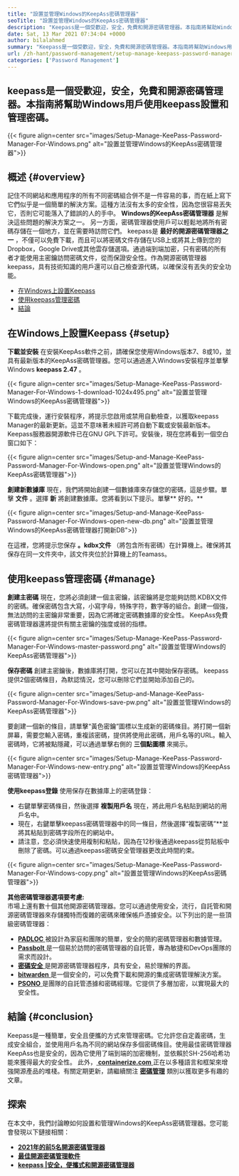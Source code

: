 ```yaml
---
title: "設置並管理Windows的KeepAss密碼管理器" 
seoTitle: "設置並管理Windows的KeepAss密碼管理器" 
description: "Keepass是一個受歡迎，安全，免費和開源密碼管理器。本指南將幫助Windows用戶使用keepass設置和管理密碼。" 
date: Sat, 13 Mar 2021 07:34:04 +0000
author: bilalahmed
summary: "Keepass是一個受歡迎，安全，免費和開源密碼管理器。本指南將幫助Windows用戶使用keepass設置和管理密碼。" 
url: /zh-hant/password-management/setup-manage-keepass-password-manager-for-windows/
categories: ['Password Management']
---
```


## keepass是一個受歡迎，安全，免費和開源密碼管理器。本指南將幫助Windows用戶使用keepass設置和管理密碼。

{{< figure align=center src="images/Setup-Manage-KeePass-Password-Manager-For-Windows.png" alt="設置並管理Windows的KeepAss密碼管理器">}}


## 概述 {#overview}

記住不同網站和應用程序的所有不同密碼組合併不是一件容易的事，而在紙上寫下它們似乎是一個簡單的解決方案。這種方法沒有太多的安全性，因為您很容易丟失它，否則它可能落入了錯誤的人的手中。  **Windows的KeepAss密碼管理器**  是解決這些問題的解決方案之一。
另一方面，密碼管理器使用戶可以輕鬆地將所有密碼存儲在一個地方，並在需要時訪問它們。 keepass是  **最好的開源密碼管理器之一**  ，不僅可以免費下載，而且可以將密碼文件存儲在USB上或將其上傳到您的Dropbox，Google Drive或其他雲存儲選項。通過端到端加密，只有密碼的所有者才能使用主密鑰訪問密碼文件，從而保證安全性。作為開源密碼管理器keepass，具有技術知識的用戶還可以自己檢查源代碼，以確保沒有丟失的安全功能。
  * [在Windows上設置Keepass][1]
  * [使用keepass管理密碼][2]
  * [結論][3]

## 在Windows上設置Keepass {#setup}

 **下載並安裝** 
在安裝KeepAss軟件之前，請確保您使用Windows版本7、8或10，並具有最新版本的KeepAss密碼管理器。您可以通過進入Windows安裝程序並單擊Windows  **keepass 2.47**  。

{{< figure align=center src="images/Setup-Manage-KeePass-Password-Manager-For-Windows-1-download-1024x495.png" alt="設置並管理Windows的KeepAss密碼管理器">}}

下載完成後，運行安裝程序，將提示您啟用或禁用自動檢查，以獲取keepass Manager的最新更新。這並不意味著未經許可將自動下載或安裝最新版本。 Keepass服務器開源軟件已在GNU GPL下許可。安裝後，現在您將看到一個空白窗口如下：

{{< figure align=center src="images/Setup-and-Manage-KeePass-Password-Manager-For-Windows-open.png" alt="設置並管理Windows的KeepAss密碼管理器">}}

 **創建新數據庫** 
現在，我們將開始創建一個數據庫來存儲您的密碼，這是步驟。單擊  **文件** 。選擇  **新** 將創建數據庫。您將看到以下提示。單擊** 好的。** 

{{< figure align=center src="images/Setup-and-Manage-KeePass-Password-Manager-For-Windows-open-new-db.png" alt="設置並管理Windows的KeepAss密碼管理器打開新DB">}}

在這裡，您將提示您保存  **。kdbx文件**  （將包含所有密碼）在計算機上。確保將其保存在同一文件夾中，該文件夾位於計算機上的Teamass。

## 使用keepass管理密碼 {#manage}

 **創建主密碼** 
現在，您將必須創建一個主密鑰，該密鑰將是您能夠訪問.KDBX文件的密碼。確保密碼包含大寫，小寫字母，特殊字符，數字等的組合。創建一個強，無法訪問的主密鑰非常重要，因為它將確定密碼數據庫的安全性。 KeepAss免費密碼管理器還將提供有關主密鑰的強度或弱的指標。

{{< figure align=center src="images/Setup-Manage-KeePass-Password-Manager-For-Windows-master-password.png" alt="設置並管理Windows的KeepAss密碼管理器">}}

 **保存密碼** 
創建主密鑰後，數據庫將打開，您可以在其中開始保存密碼。 keepass提供2個密碼條目，為默認情況，您可以刪除它們並開始添加自己的。

{{< figure align=center src="images/Setup-and-Manage-KeePass-Password-Manager-For-Windows-save-pw.png" alt="設置並管理Windows的KeepAss密碼管理器">}}

要創建一個新的條目，請單擊“黃色密鑰”圖標以生成新的密碼條目。將打開一個新屏幕，需要您輸入密碼，重複該密碼，提供將使用此密碼，用戶名等的URL。輸入密碼時，它將被點隱藏，可以通過單擊右側的  **三個點圖標**  來揭示。

{{< figure align=center src="images/Setup-Manage-KeePass-Password-Manager-For-Windows-new-entry.png" alt="設置並管理Windows的KeepAss密碼管理器">}}

 **使用keepass登錄** 
使用保存在數據庫上的密碼登錄：
* 右鍵單擊密碼條目，然後選擇  **複製用戶名**  現在，將此用戶名粘貼到網站的用戶名中。
* 現在，右鍵單擊keepass密碼管理器中的同一條目，然後選擇“複製密碼”**並將其粘貼到密碼字段所在的網站中。
* 請注意，您必須快速使用複制和粘貼，因為在12秒後通過keepass從剪貼板中刪除了密碼。可以通過keepass密碼安全管理器更改此時間約束。

{{< figure align=center src="images/Setup-Manage-KeePass-Password-Manager-For-Windows-copy.png" alt="設置並管理Windows的KeepAss密碼管理器">}}

 **其他密碼管理器選項要考慮:**  
市場上還有數十個其他開源密碼管理器。您可以通過使用安全，流行，自託管和開源密碼管理器來存儲獨特而復雜的密碼來確保帳戶憑據安全。以下列出的是一些頂級密碼管理器：
* [  **PADLOC**  ][4]被設計為家庭和團隊的簡單，安全的簡約密碼管理器和數據管理。
* [  **Passbolt**  ][5]是一個易於訪問的密碼管理器的自託管，專為敏捷和DevOps團隊的需求而設計。
* [  **密碼安全**  ][6]是開源密碼管理器程序，具有安全，易於理解的界面。
* [  **bitwarden**  ][7]是一個安全的，可以免費下載和開源的集成密碼管理解決方案。
* [  **PSONO**  ][8]是團隊的自託管憑據和密碼經理。它提供了多層加密，以實現最大的安全性。

## 結論 {#conclusion}

Keepass是一種簡單，安全且便攜的方式來管理密碼。它允許您自定義密碼，生成安全組合，並使用用戶名為不同的網站保存多個密碼條目。使用最佳密碼管理器KeepAss也是安全的，因為它使用了端到端的加密機制，並依賴於SH-256哈希功能來獲得最大的安全性。
此外，[  **containerize.com** ][9]正在以多種語言和框架來增強開源產品的堆棧。有關定期更新，請繼續關注 **[密碼管理][10]**  類別以獲取更多有趣的文章。

## 探索
在本文中，我們討論瞭如何設置和管理Windows的KeepAss密碼管理器。您可能會發現以下鏈接相關：
*  **[2021年的前5名開源密碼管理器][11]**  
*  **[最佳開源密碼管理軟件][12]**  
*  **[keepass |安全，便攜式和開源密碼管理器][13]**  



 [1]: https://blog.containerize.com/wp-admin/post.php?post=3863&action=edit#setup
 [2]: https://blog.containerize.com/wp-admin/post.php?post=3863&action=edit#manage
 [3]: https://blog.containerize.com/wp-admin/post.php?post=3863&action=edit#conclusion
 [4]: https://padloc.app/
 [5]: https://products.containerize.com/password-management/passbolt/
 [6]: https://products.containerize.com/password-management/password-safe/
 [7]: https://products.containerize.com/password-management/bitwarden/
 [8]: https://products.containerize.com/password-management/psono/
 [9]: https://www.containerize.com/
 [10]: https://blog.containerize.com/category/password-management/
 [11]: https://blog.containerize.com/password-management/top-5-open-source-password-managers-in-2021/
 [12]: https://products.containerize.com/password-management/
 [13]: https://products.containerize.com/password-management/keepass
